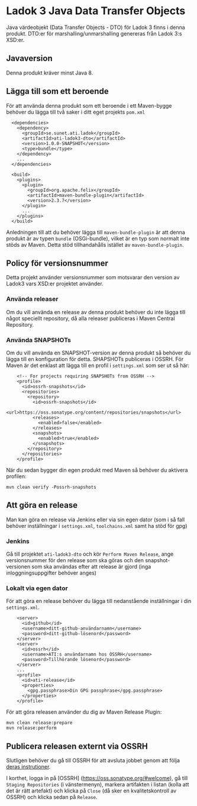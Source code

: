 # Ladok 3 Java Data Transfer Objects

Java värdeobjekt (Data Transfer Objects - DTO) för Ladok 3 finns i denna
produkt. DTO:er för marshalling/unmarshalling genereras från Ladok 3:s XSD:er. 

## Javaversion

Denna produkt kräver minst Java 8.

## Lägga till som ett beroende

För att använda denna produkt som ett beroende i ett Maven-bygge behöver du
lägga till två saker i ditt eget projekts ```pom.xml```

```
  <dependencies>
    <dependency>
      <groupId>se.sunet.ati.ladok</groupId>
      <artifactId>ati-ladok3-dto</artifactId>
      <version>1.0.0-SNAPSHOT</version>
      <type>bundle</type>
    </dependency>
    ...
  </dependencies>

  <build>
    <plugins>
      <plugin>
        <groupId>org.apache.felix</groupId>
        <artifactId>maven-bundle-plugin</artifactId>
        <version>2.3.7</version>
      </plugin>
      ...
    </plugins>
  </build>
```

Anledningen till att du behöver lägga till ```maven-bundle-plugin``` är att
denna produkt är av typen ```bundle``` (OSGi-bundle), vilket är en typ som
normalt inte stöds av Maven. Detta stöd tillhandahålls istället av ```maven-bundle-plugin```.

## Policy för versionsnummer 

Detta projekt använder versionsnummer som motsvarar den version av Ladok3 vars
XSD:er projektet använder.

### Använda releaser

Om du vill använda en release av denna produkt behöver du inte lägga till något
speciellt repository, då alla releaser publiceras i Maven Central Repository.

### Använda SNAPSHOTs

Om du vill använda en SNAPSHOT-version av denna produkt så behöver du lägga till
en konfiguration för detta. SHAPSHOTs publiceras i OSSRH. För Maven är det
enklast att lägga till en profil i ```settings.xml``` som ser ut så här:

```
    <!-- For projects requiring SNAPSHOTs from OSSRH -->
    <profile>
      <id>ossrh-snapshots</id>
      <repositories>
        <repository>
          <id>ossrh-snapshots</id>
          <url>https://oss.sonatype.org/content/repositories/snapshots</url>
          <releases>
            <enabled>false</enabled>
          </releases>
          <snapshots>
            <enabled>true</enabled>
          </snapshots>
        </repository>
      </repositories>
    </profile>
```

När du sedan bygger din egen produkt med Maven så behöver du aktivera profilen:

    mvn clean verify -Possrh-snapshots

## Att göra en release
Man kan göra en release via Jenkins eller via sin egen dator (som i så fall behöver inställningar i ```settings.xml```, ```toolchains.xml``` samt ha stöd för gpg)
### Jenkins
Gå till  projektet ```ati-ladok3-dto``` och kör ```Perform Maven Release```, ange versionsnummer för den release som ska göras och 
den snapshot-versionen som ska användas efter att release är gjord (inga inloggningsuppgifter behöver anges)

### Lokalt via egen dator
För att göra en release behöver du lägga till nedanstående inställningar i din ```settings.xml```.

```
    <server>
      <id>github</id>
      <username>ditt-github-användarnamn</username>
      <password>ditt-github-lösenord</password>
    </server>
    <server>
      <id>ossrh</id>
      <username>ATI:s användarnamn hos OSSRH</username>
      <password>Tillhörande lösenord</password>
    </server>
    ...
    <profile>
      <id>ati-release</id>
      <properties>
        <gpg.passphrase>Din GPG passphrase</gpg.passphrase>
      </properties>
    </profile>
```

För att göra releasen använder du dig av Maven Release Plugin:

    mvn clean release:prepare
    mvn release:perform

## Publicera releasen externt via OSSRH
Slutligen behöver du gå till OSSRH för att avsluta jobbet genom att följa
[deras instrutioner](http://central.sonatype.org/pages/releasing-the-deployment.html).

I korthet, logga in på [OSSRH] (https://oss.sonatype.org/#welcome), gå till ```Staging Repositories``` (i vänstermenyn),
markera artifakten i listan (kolla att det är rätt artefakt) och klicka på ```Close``` (då sker en kvalitetskontroll av OSSRH)
och klicka sedan på ```Release```.
